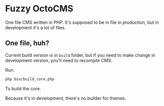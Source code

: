# Fuzzy OctoCMS

One file CMS written in PHP. It's supposed to be in file in production, but in development it's a lot of files.

## One file, huh?

Current build version is in `build` folder, but if you need to make change in development version, you'll need to recompile CMS.

Run: 

```sh
php bin/build_core.php
```

To build the core.

Because it's in development, there's no builder for themes.